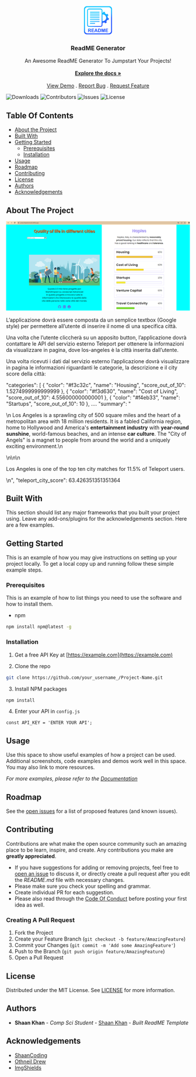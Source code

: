 <br/>
<p align="center">
<img src="images/logo.png" alt="Logo" width="80" height="80">
 
 




  <h3 align="center">ReadME Generator</h3>

  <p align="center">
    An Awesome ReadME Generator To Jumpstart Your Projects!
    <br/>
    <br/>
    <a href="https://github.com/ShaanCoding/ReadME-Generator"><strong>Explore the docs »</strong></a>
    <br/>
    <br/>
    <a href="https://github.com/ShaanCoding/ReadME-Generator">View Demo</a>
    .
    <a href="https://github.com/ShaanCoding/ReadME-Generator/issues">Report Bug</a>
    .
    <a href="https://github.com/ShaanCoding/ReadME-Generator/issues">Request Feature</a>
  </p>
</p>

![Downloads](https://img.shields.io/github/downloads/ShaanCoding/ReadME-Generator/total) ![Contributors](https://img.shields.io/github/contributors/ShaanCoding/ReadME-Generator?color=dark-green) ![Issues](https://img.shields.io/github/issues/ShaanCoding/ReadME-Generator) ![License](https://img.shields.io/github/license/ShaanCoding/ReadME-Generator) 

## Table Of Contents

* [About the Project](#about-the-project)
* [Built With](#built-with)
* [Getting Started](#getting-started)
  * [Prerequisites](#prerequisites)
  * [Installation](#installation)
* [Usage](#usage)
* [Roadmap](#roadmap)
* [Contributing](#contributing)
* [License](#license)
* [Authors](#authors)
* [Acknowledgements](#acknowledgements)

## About The Project

<img src="images/Screenshot 2023-06-18 112058.png">

L’applicazione dovrà essere composta da un semplice textbox (Google style) per permettere all’utente di inserire il nome di una specifica città.

Una volta che l’utente cliccherà su un apposito button, l’applicazione dovrà contattare le API del servizio esterno Teleport per ottenere la informazioni da visualizzare in pagina, dove los-angeles è la città inserita dall’utente.

Una volta ricevuti i dati dal servizio esterno l’applicazione dovrà visualizzare in pagina le informazioni riguardanti le categorie, la descrizione e il city score della città:

"categories": [
{
"color": "#f3c32c",
"name": "Housing",
"score_out_of_10": 1.5274999999999999
},
{
"color": "#f3d630",
"name": "Cost of Living",
"score_out_of_10": 4.556000000000001
},
{
"color": "#f4eb33",
"name": "Startups",
"score_out_of_10": 10
},
....
"summary": "<p>\n    Los Angeles is a sprawling city of 500 square miles and the heart of a metropolitan area with 18 million residents. It is a fabled California region, home to Hollywood and America's <b>entertainment industry</b> with <b>year-round sunshine</b>, world-famous beaches, and an intense <b>car culture</b>. The \"City of Angels\" is a magnet to people from around the world and a uniquely exciting environment.\n</p>\n\n\n    <p>Los Angeles is one of the top ten city matches for 11.5% of Teleport users.</p>\n",
"teleport_city_score": 63.426351351351364



## Built With

This section should list any major frameworks that you built your project using. Leave any add-ons/plugins for the acknowledgements section. Here are a few examples.

## Getting Started

This is an example of how you may give instructions on setting up your project locally.
To get a local copy up and running follow these simple example steps.

### Prerequisites

This is an example of how to list things you need to use the software and how to install them.

* npm

```sh
npm install npm@latest -g
```

### Installation

1. Get a free API Key at [https://example.com](https://example.com)

2. Clone the repo

```sh
git clone https://github.com/your_username_/Project-Name.git
```

3. Install NPM packages

```sh
npm install
```

4. Enter your API in `config.js`

```JS
const API_KEY = 'ENTER YOUR API';
```

## Usage

Use this space to show useful examples of how a project can be used. Additional screenshots, code examples and demos work well in this space. You may also link to more resources.

_For more examples, please refer to the [Documentation](https://example.com)_

## Roadmap

See the [open issues](https://github.com/ShaanCoding/ReadME-Generator/issues) for a list of proposed features (and known issues).

## Contributing

Contributions are what make the open source community such an amazing place to be learn, inspire, and create. Any contributions you make are **greatly appreciated**.
* If you have suggestions for adding or removing projects, feel free to [open an issue](https://github.com/ShaanCoding/ReadME-Generator/issues/new) to discuss it, or directly create a pull request after you edit the *README.md* file with necessary changes.
* Please make sure you check your spelling and grammar.
* Create individual PR for each suggestion.
* Please also read through the [Code Of Conduct](https://github.com/ShaanCoding/ReadME-Generator/blob/main/CODE_OF_CONDUCT.md) before posting your first idea as well.

### Creating A Pull Request

1. Fork the Project
2. Create your Feature Branch (`git checkout -b feature/AmazingFeature`)
3. Commit your Changes (`git commit -m 'Add some AmazingFeature'`)
4. Push to the Branch (`git push origin feature/AmazingFeature`)
5. Open a Pull Request

## License

Distributed under the MIT License. See [LICENSE](https://github.com/ShaanCoding/ReadME-Generator/blob/main/LICENSE.md) for more information.

## Authors

* **Shaan Khan** - *Comp Sci Student* - [Shaan Khan](https://github.com/ShaanCoding/) - *Built ReadME Template*

## Acknowledgements

* [ShaanCoding](https://github.com/ShaanCoding/)
* [Othneil Drew](https://github.com/othneildrew/Best-README-Template)
* [ImgShields](https://shields.io/)
